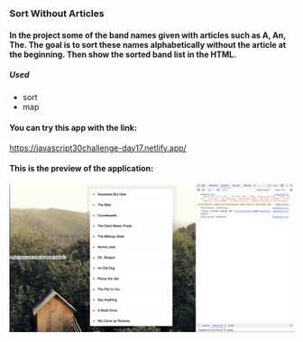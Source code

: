 ### Sort Without Articles
#### In the project some of the band names given with articles such as A, An, The. The goal is to sort these names alphabetically without the article at the beginning. Then show the sorted band list in the HTML.

##### Used
- sort
- map

#### You can try this app with the link:
https://javascript30challenge-day17.netlify.app/


#### This is the preview of the application:
![Screenshot of deployed app](img/preview.png)


